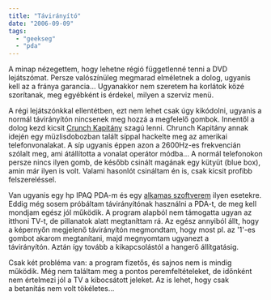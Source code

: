 ```yaml
---
title: "Távirányító"
date: "2006-09-09"
tags: 
  - "geekseg"
  - "pda"
---
```


A minap nézegettem, hogy lehetne régió függetlenné tenni a DVD lejátszómat. Persze valószínüleg megmarad elméletnek a dolog, ugyanis kell az a fránya garancia... Ugyanakkor nem szeretem ha korlátok közé szorítanak, meg egyébként is érdekel, milyen a szerviz menü.

A régi lejátszónkkal ellentétben, ezt nem lehet csak úgy kikódolni, ugyanis a normál távirányítón nincsenek meg hozzá a megfelelő gombok. Innentől a dolog kezd kicsit [Crunch Kapitány](http://en.wikipedia.org/wiki/John_Draper) szagú lenni. Chrunch Kapitány annak idején egy müzlisdobozban talált síppal hackelte meg az amerikai telefonvonalakat. A síp ugyanis éppen azon a 2600Hz-es frekvencián szólalt meg, ami átállította a vonalat operátor módba... A normál telefonokon persze nincs ilyen gomb, de később csinált magának egy kütyüt (blue box), amin már ilyen is volt. Valami hasonlót csináltam én is, csak kicsit profibb felszereléssel.

Van ugyanis egy hp IPAQ PDA-m és egy [alkamas szoftverem](http://www.pdawin.com/tvremote.html) ilyen esetekre. Eddig még sosem próbáltam távirányítónak használni a PDA-t, de meg kell mondjam egész jól működik. A program alapból nem támogatta ugyan az itthoni TV-t, de pillanatok alatt megtaníttam rá. Az egész annyiból állt, hogy a képernyőn megjelenő távirányítón megmondtam, hogy most pl. az '1'-es gombot akarom megtanítani, majd megnyomtam ugyanezt a távirányítón. Aztán így tovább a kikapcsolástól a hangerő állítgatásig.

Csak két probléma van: a program fizetős, és sajnos nem is mindig működik. Még nem találtam meg a pontos peremfeltételeket, de időnként nem értelmezi jól a TV a kibocsátott jeleket. Az is lehet, hogy csak a betanítás nem volt tökéletes...
